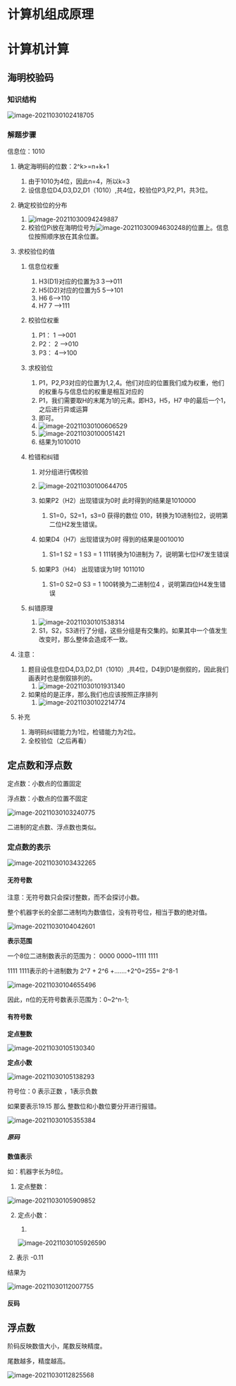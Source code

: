 # 计算机组成原理

# 计算机计算

## 海明校验码

### 知识结构

![image-20211030102418705](https://mynotepicbed.oss-cn-beijing.aliyuncs.com/img/image-20211030102418705.png)

### 解题步骤

信息位：1010

1. 确定海明码的位数：2^k>=n+k+1
   1. 由于1010为4位，因此n=4，所以k=3
   2. 设信息位D4,D3,D2,D1（1010）,共4位，校验位P3,P2,P1，共3位。

2. 确定校验位的分布

   1. ![image-20211030094249887](https://mynotepicbed.oss-cn-beijing.aliyuncs.com/img/image-20211030094249887.png)
   2. 校验位Pi放在海明位号为![image-20211030094630248](https://mynotepicbed.oss-cn-beijing.aliyuncs.com/img/image-20211030094630248.png)的位置上。信息位按照顺序放在其余位置。

3. 求校验位的值

   1. 信息位权重

      1. H3(D1)对应的位置为3    3——>011
      2. H5(D2)对应的位置为5     5——>101
      3. H6    6——>110
      4. H7    7 ——>111

   2. 校验位权重

      1. P1：  1 ——>001
      2. P2：    2 ——>010
      3. P3：     4——>100

   3. 求校验位

      1. P1，P2,P3对应的位置为1,2,4。他们对应的位置我们成为权重，他们的权重与与信息位的权重是相互对应的
      2. P1，我们需要取H的末尾为1的元素。即H3，H5，H7  中的最后一个1，之后进行异或运算
      3. 即可。
      4. ![image-20211030100606529](https://mynotepicbed.oss-cn-beijing.aliyuncs.com/img/image-20211030100606529.png)
      5. ![image-20211030100051421](https://mynotepicbed.oss-cn-beijing.aliyuncs.com/img/image-20211030100051421.png)
      6. 结果为1010010

   4. 检错和纠错

      1. 对分组进行偶校验
      2. ![image-20211030100644705](C:\Users\DELL\AppData\Roaming\Typora\typora-user-images\image-20211030100644705.png)
      3. 如果P2（H2）出现错误为0时   此时得到的结果是1010000
         1. S1=0，S2=1，s3=0 获得的数位  010，转换为10进制位2，说明第二位H2发生错误。
      4. 如果D4（H7）出现错误为0时  得到的结果是0010010
         1. S1=1  S2 = 1 S3 = 1     111转换为10进制为 7，说明第七位H7发生错误

      5. 如果P3（H4） 出现错误为1时       1011010
         1. S1=0  S2=0 S3 = 1        100转换为二进制位4 ，说明第四位H4发生错误

   5. 纠错原理
      1. ![image-20211030101538314](https://mynotepicbed.oss-cn-beijing.aliyuncs.com/img/image-20211030101538314.png)
      2. S1，S2，S3进行了分组，这些分组是有交集的。如果其中一个值发生改变时，那么整体会造成不一致。

6. 注意：
   1. 题目设信息位D4,D3,D2,D1（1010）,共4位，D4到D1是倒叙的，因此我们画表时也是倒叙排列的。
      1. ![image-20211030101931340](https://mynotepicbed.oss-cn-beijing.aliyuncs.com/img/image-20211030101931340.png)
   2. 如果给的是正序，那么我们也应该按照正序排列
      1. ![image-20211030102214774](https://mynotepicbed.oss-cn-beijing.aliyuncs.com/img/image-20211030102214774.png)
7. 补充
   1. 海明码纠错能力为1位，检错能力为2位。
   2. 全校验位（之后再看）

## 定点数和浮点数

定点数：小数点的位置固定    

浮点数：小数点的位置不固定

![image-20211030103240775](https://mynotepicbed.oss-cn-beijing.aliyuncs.com/img/image-20211030103240775.png)

二进制的定点数、浮点数也类似。

### 定点数的表示

![image-20211030103432265](https://mynotepicbed.oss-cn-beijing.aliyuncs.com/img/image-20211030103432265.png)

#### 无符号数

注意：无符号数只会探讨整数，而不会探讨小数。

整个机器字长的全部二进制均为数值位，没有符号位，相当于数的绝对值。

![image-20211030104042601](https://mynotepicbed.oss-cn-beijing.aliyuncs.com/img/image-20211030104042601.png)

**表示范围**

一个8位二进制数表示的范围为： 0000 0000~1111 1111    

1111 1111表示的十进制数为 2^7 + 2^6 +.......+2^0=255= 2^8-1

![image-20211030104655496](https://mynotepicbed.oss-cn-beijing.aliyuncs.com/img/image-20211030104655496.png)

因此，n位的无符号数表示范围为：0~2^n-1;

#### 有符号数

**定点整数**

![image-20211030105130340](https://mynotepicbed.oss-cn-beijing.aliyuncs.com/img/image-20211030105130340.png)

**定点小数**

![image-20211030105138293](https://mynotepicbed.oss-cn-beijing.aliyuncs.com/img/image-20211030105138293.png)

符号位：0 表示正数  ，1表示负数

如果要表示19.15 那么  整数位和小数位要分开进行报错。

![image-20211030105355384](https://mynotepicbed.oss-cn-beijing.aliyuncs.com/img/image-20211030105355384.png)

##### 原码

**数值表示**

如：机器字长为8位。

1. 定点整数：

![image-20211030105909852](https://mynotepicbed.oss-cn-beijing.aliyuncs.com/img/image-20211030105909852.png)

2. 定点小数：

   1. 

   ![image-20211030105926590](https://mynotepicbed.oss-cn-beijing.aliyuncs.com/img/image-20211030105926590.png)

​         2. 表示  -0.11

结果为

![image-20211030112007755](https://mynotepicbed.oss-cn-beijing.aliyuncs.com/img/image-20211030112007755.png)

#### 反码

## 浮点数

阶码反映数值大小，尾数反映精度。

尾数越多，精度越高。

![image-20211030112825568](https://mynotepicbed.oss-cn-beijing.aliyuncs.com/img/image-20211030112825568.png)

